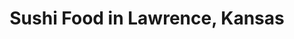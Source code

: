 ---
active: true
description: Sushi restaurants offering curbside, takeout, and delivery food in Lawrence,
  Kansas
name: Sushi
sitemap: true
slug: sushi
title: Sushi Food in Lawrence, Kansas
---